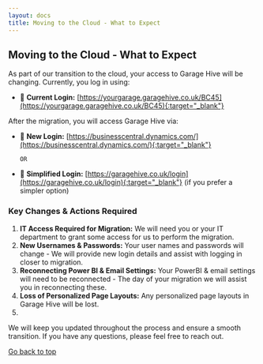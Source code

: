 ```yaml
---
layout: docs
title: Moving to the Cloud - What to Expect
---
```


<a name="top"></a>

## Moving to the Cloud - What to Expect
As part of our transition to the cloud, your access to Garage Hive will be changing. Currently, you log in using:

   * 🔗 **Current Login:** [https://yourgarage.garagehive.co.uk/BC45](https://yourgarage.garagehive.co.uk/BC45){:target="_blank"}

After the migration, you will access Garage Hive via:

   * 🔗 **New Login:** [https://businesscentral.dynamics.com/](https://businesscentral.dynamics.com/){:target="_blank"}
      
         OR

   * 🔗 **Simplified Login:** [https://garagehive.co.uk/login](https://garagehive.co.uk/login){:target="_blank"} (if you prefer a simpler option)


### Key Changes & Actions Required
1. **IT Access Required for Migration:** We will need you or your IT department to grant some access for us to perform the migration. 
2. **New Usernames & Passwords:** Your user names and passwords will change - We will provide new login details and assist with logging in closer to migration.
3. **Reconnecting Power BI & Email Settings:** Your PowerBI & email settings will need to be reconnected - The day of your migration we will assist you in reconnecting these.
4. **Loss of Personalized Page Layouts:** Any personalized page layouts in Garage Hive will be lost.
5. 

We will keep you updated throughout the process and ensure a smooth transition. If you have any questions, please feel free to reach out.

[Go back to top](#top)